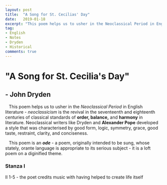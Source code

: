 ```yaml
---
layout: post
title:  "A Song for St. Cecilias' Day"
date:   2019-01-18
excerpt: "This poem helps us to usher in the Neoclassical Period in English literature. Neoclassicism is the revival in the seventeenth and eighteenth centuries of classical standards of order, balance, and harmony in literature."
tag:
- English
- Notes
- Dryden
- Historical
comments: true
---
```

# "A Song for St. Cecilia's Day"
## - John Dryden

&nbsp;&nbsp;&nbsp;This poem helps us to usher in the *Neoclassical Period* in English literature - *neoclassicism* is the revival in the seventeenth and eighteenth centuries of classical standards of **order, balance,** and **harmony** in literature. Neoclassical writers like Dryden and **Alexander Pope** developed a style that was characterised by good form, logic, symmetry, grace, good taste, restraint, clarity, and conciseness.

&nbsp;&nbsp;&nbsp;This poem is an ***ode*** - a poem, originally intended to be sung, whose stately, orante language is appropriate to its serious subject - it is a loft poem on a diginified theme.

### Stanza I
II 1-5 - the poet credits music with having helped to create life itself  
